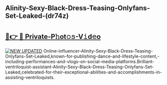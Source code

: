 ## Alinity-Sexy-Black-Dress-Teasing-Onlyfans-Set-Leaked-(dr74z)


# <h2><a href="https://mediaupload.pro?-19M">🔗👉 🔴 Private-P𝚑ot𝚘𝚜-V𝚒d𝚎o</a></h2>

[![NEW UPDATED](https://i.imgur.com/0qMVB7G.gif)](https://mediaupload.pro?-19M)
Online-influencer-Alinity-Sexy-Black-Dress-Teasing-Onlyfans-Set-Leaked,known-for-publishing-dance-and-lifestyle-content,-including-performances-and-vlogs-on-social-media-platforms.Brilliant-ventriloquist-assistant-Alinity-Sexy-Black-Dress-Teasing-Onlyfans-Set-Leaked,celebrated-for-their-exceptional-abilities-and-accomplishments-in-assisting-ventriloquists.  